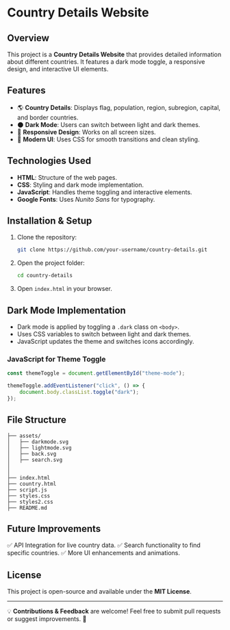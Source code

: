 # Country Details Website

## Overview
This project is a **Country Details Website**  that provides detailed information about different countries. It features a dark mode toggle, a responsive design, and interactive UI elements.

## Features
- 🌎 **Country Details**: Displays flag, population, region, subregion, capital, and border countries.
- 🌑 **Dark Mode**: Users can switch between light and dark themes.
- 📱 **Responsive Design**: Works on all screen sizes.
- 🎨 **Modern UI**: Uses CSS for smooth transitions and clean styling.

## Technologies Used
- **HTML**: Structure of the web pages.
- **CSS**: Styling and dark mode implementation.
- **JavaScript**: Handles theme toggling and interactive elements.
- **Google Fonts**: Uses *Nunito Sans* for typography.

## Installation & Setup
1. Clone the repository:
   ```sh
   git clone https://github.com/your-username/country-details.git
   ```
2. Open the project folder:
   ```sh
   cd country-details
   ```
3. Open `index.html` in your browser.

## Dark Mode Implementation
- Dark mode is applied by toggling a `.dark` class on `<body>`.
- Uses CSS variables to switch between light and dark themes.
- JavaScript updates the theme and switches icons accordingly.

### JavaScript for Theme Toggle
```js
const themeToggle = document.getElementById("theme-mode");

themeToggle.addEventListener("click", () => {
    document.body.classList.toggle("dark");
});
```

## File Structure
```
├── assets/
│   ├── darkmode.svg
│   ├── lightmode.svg
│   ├── back.svg
│   ├── search.svg
│   
│   
├── index.html
├── country.html
├── script.js
├── styles.css
├── styles2.css
├── README.md
```

## Future Improvements
✅ API Integration for live country data.
✅ Search functionality to find specific countries.
✅ More UI enhancements and animations.

## License
This project is open-source and available under the **MIT License**.

---

💡 **Contributions & Feedback** are welcome! Feel free to submit pull requests or suggest improvements. 🚀

